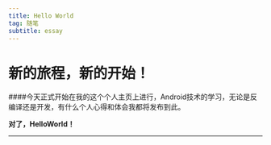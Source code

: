 ```yaml
---
title: Hello World
tag: 随笔
subtitle: essay
---
```

新的旅程，新的开始！
===================
####今天正式开始在我的这个个人主页上进行，Android技术的学习，无论是反编译还是开发，有什么个人心得和体会我都将发布到此。





 **对了，HelloWorld！**

----------

